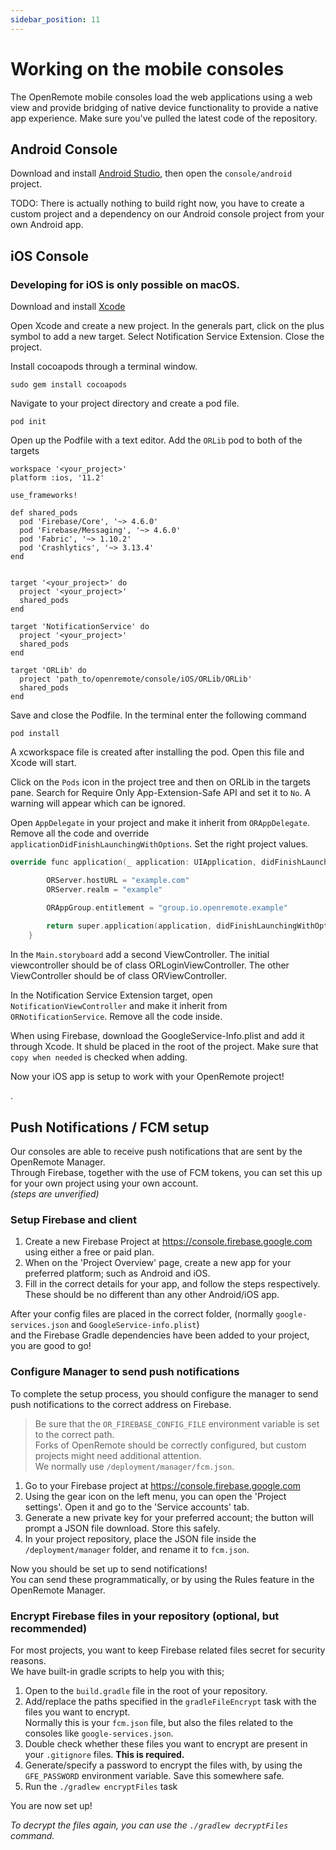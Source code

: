 ```yaml
---
sidebar_position: 11
---
```


# Working on the mobile consoles

The OpenRemote mobile consoles load the web applications using a web view and provide bridging of native device functionality to provide a native app experience. Make sure you've pulled the latest code of the repository.

## Android Console

Download and install [Android Studio](https://developer.android.com/studio/index.html), then open the `console/android` project. 

TODO: There is actually nothing to build right now, you have to create a custom project and a dependency on our Android console project from your own Android app. 

## iOS Console

### Developing for iOS is only possible on macOS.

Download and install [Xcode](https://itunes.apple.com/nl/app/xcode/id497799835)

Open Xcode and create a new project. In the generals part, click on the plus symbol to add a new target. Select Notification Service Extension. Close the project. 


Install cocoapods through a terminal window.
```shell
sudo gem install cocoapods
```
Navigate to your project directory and create a pod file.
```shell
pod init
```

Open up the Podfile with a text editor. Add the `ORLib` pod to both of the targets
```
workspace '<your_project>'
platform :ios, '11.2'

use_frameworks!

def shared_pods
  pod 'Firebase/Core', '~> 4.6.0'
  pod 'Firebase/Messaging', '~> 4.6.0'
  pod 'Fabric', '~> 1.10.2'
  pod 'Crashlytics', '~> 3.13.4'
end


target '<your_project>' do
  project '<your_project>'
  shared_pods
end

target 'NotificationService' do
  project '<your_project>'
  shared_pods
end

target 'ORLib' do
  project 'path_to/openremote/console/iOS/ORLib/ORLib'
  shared_pods
end

```
Save and close the Podfile.
In the terminal enter the following command
```shell
pod install
```
A xcworkspace file is created after installing the pod. Open this file and Xcode will start.

Click on the `Pods` icon in the project tree and then on ORLib in the targets pane. Search for Require Only App-Extension-Safe API and set it to `No`. A warning will appear which can be ignored.

Open `AppDelegate` in your project and make it inherit from `ORAppDelegate`. Remove all the code and override `applicationDidFinishLaunchingWithOptions`. Set the right project values.
```cpp
override func application(_ application: UIApplication, didFinishLaunchingWithOptions launchOptions: [UIApplicationLaunchOptionsKey: Any]?) -> Bool {

        ORServer.hostURL = "example.com"
        ORServer.realm = "example"

        ORAppGroup.entitlement = "group.io.openremote.example"
        
        return super.application(application, didFinishLaunchingWithOptions: launchOptions)
    }
```

In the `Main.storyboard` add a second ViewController. The initial viewcontroller should be of class ORLoginViewController. The other ViewController should be of class ORViewController.

In the Notification Service Extension target, open `NotificationViewController` and make it inherit from `ORNotificationService`. Remove all the code inside.

When using Firebase, download the GoogleService-Info.plist and add it through Xcode. It shuld be placed in the root of the project. Make sure that `copy when needed` is checked when adding.

Now your iOS app is setup to work with your OpenRemote project!

.
## Push Notifications / FCM setup

Our consoles are able to receive push notifications that are sent by the OpenRemote Manager.<br />
Through Firebase, together with the use of FCM tokens, you can set this up for your own project using your own account.<br />
*(steps are unverified)*

### Setup Firebase and client

1. Create a new Firebase Project at https://console.firebase.google.com using either a free or paid plan.
2. When on the 'Project Overview' page, create a new app for your preferred platform; such as Android and iOS.
3. Fill in the correct details for your app, and follow the steps respectively. These should be no different than any other Android/iOS app.

After your config files are placed in the correct folder, (normally `google-services.json` and `GoogleService-info.plist`)<br />
and the Firebase Gradle dependencies have been added to your project, you are good to go!

### Configure Manager to send push notifications

To complete the setup process, you should configure the manager to send push notifications to the correct address on Firebase.<br />

> Be sure that the `OR_FIREBASE_CONFIG_FILE` environment variable is set to the correct path.<br />
> Forks of OpenRemote should be correctly configured, but custom projects might need additional attention.<br />
> We normally use `/deployment/manager/fcm.json`.

1. Go to your Firebase project at https://console.firebase.google.com
2. Using the gear icon on the left menu, you can open the 'Project settings'. Open it and go to the 'Service accounts' tab.
3. Generate a new private key for your preferred account; the button will prompt a JSON file download. Store this safely.
4. In your project repository, place the JSON file inside the `/deployment/manager` folder, and rename it to `fcm.json`.

Now you should be set up to send notifications!<br />
You can send these programmatically, or by using the Rules feature in the OpenRemote Manager.

### Encrypt Firebase files in your repository (optional, but recommended)

For most projects, you want to keep Firebase related files secret for security reasons.<br />
We have built-in gradle scripts to help you with this;

1. Open to the `build.gradle` file in the root of your repository.
2. Add/replace the paths specified in the `gradleFileEncrypt` task with the files you want to encrypt.<br />
Normally this is your `fcm.json` file, but also the files related to the consoles like `google-services.json`.
3. Double check whether these files you want to encrypt are present in your `.gitignore` files. **This is required.**
4. Generate/specify a password to encrypt the files with, by using the `GFE_PASSWORD` environment variable. Save this somewhere safe.
5. Run the `./gradlew encryptFiles` task

You are now set up!

*To decrypt the files again, you can use the `./gradlew decryptFiles` command.<br />*
